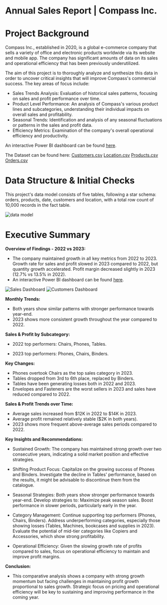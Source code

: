 # Annual Sales Report | Compass Inc.

# Project Background

Compass Inc., established in 2020, is a global e-commerce company that sells a variety of office and electronic products worldwide via its website and mobile app. The company has significant amounts of data on its sales and operational efficiency that has been previously underutilized.

The aim of this project is to thoroughly analyze and synthesize this data in order to uncover critical insights that will improve Compass's commercial success. The key areas of focus include:

- Sales Trends Analysis: Evaluation of historical sales patterns, focusing on sales and profit performance over time.
- Product Level Performance: An analysis of Compass's various product lines and subcategories, understanding their individual impacts on overall sales and profitability.
- Seasonal Trends: Identification and analysis of any seasonal fluctuations or patterns in the sales and profit data.
- Efficiency Metrics: Examination of the company's overall operational efficiency and productivity.

An interactive Power BI dashboard can be found [here](https://raw.githubusercontent.com/csiAI/Annual-Sales-Report-Compass-Inc./refs/heads/main/Annual%20Sales%20Report%20-%20Compass%20Inc.pbix).



The Dataset can be found here: [Customers.csv](https://github.com/user-attachments/files/16158677/Customers.csv)                           [Location.csv](https://github.com/user-attachments/files/16158678/Location.csv)
    [Products.csv](https://github.com/user-attachments/files/16158682/Products.csv)
    [Orders.csv](https://github.com/user-attachments/files/16158680/Orders.csv)





# Data Structure & Initial Checks

This project's data model consists of five tables, following a star schema: orders, products, date, customers and location, with a total row count of 10,000 records in the fact table.

![data model](https://github.com/user-attachments/assets/4c9c4300-68a6-47b4-8901-6248aa81c5b4)





# Executive Summary

**Overview of Findings - 2022 vs 2023:**

- The company maintained growth in all key metrics from 2022 to 2023. Growth rate for sales and profit slowed in 2023 compared to 2022, but quantity growth accelerated. Profit margin decreased slightly in 2023 (12.7% vs 13.5% in 2022).
- An interactive Power BI dashboard can be found [here](https://raw.githubusercontent.com/csiAI/Annual-Sales-Report-Compass-Inc./refs/heads/main/Annual%20Sales%20Report%20-%20Compass%20Inc.pbix).


![Sales Dashboard](https://github.com/user-attachments/assets/42a02919-29cc-4810-abbb-125d0dac120d)
![Customers Dashboard](https://github.com/user-attachments/assets/e0c6724d-b257-4428-b956-1e6a35ada8e8)










**Monthly Trends:**

- Both years show similar patterns with stronger performance towards year-end.
- 2023 shows more consistent growth throughout the year compared to 2022.
  
**Sales & Profit by Subcategory:**

- 2022 top performers: Chairs, Phones, Tables.
  
- 2023 top performers: Phones, Chairs, Binders.
      
**Key Changes:**
    
- Phones overtook Chairs as the top sales category in 2023.
- Tables dropped from 3rd to 6th place, replaced by Binders.
- Tables have been generating losses both in 2022 and 2023.
- Envelopes and Fasteners are the worst sellers in 2023 and sales have reduced compared to 2022.

**Sales & Profit Trends over Time:**

- Average sales increased from $12K in 2022 to $14K in 2023.
- Average profit remained relatively stable ($2K in both years).
- 2023 shows more frequent above-average sales periods compared to 2022.

**Key Insights and Recommendations:**

- Sustained Growth: The company has maintained strong growth over two consecutive years, indicating a solid market position and effective strategies.
      
- Shifting Product Focus:
          	Capitalize on the growing success of Phones and Binders.
          	Investigate the decline in Tables' performance, based on the results, it might be advisable to discontinue them from the catalogue.
          
- Seasonal Strategies: Both years show stronger performance towards year-end. Develop strategies to:
           Maximize peak season sales.
          	Boost performance in slower periods, particularly early in the year.
          
- Category Management:
           Continue supporting top performers (Phones, Chairs, Binders).
           Address underperforming categories, especially those showing losses (Tables, Machines, bookcases and supplies in 2023).
           Evaluate the potential of mid-tier categories like Copiers and Accessories, which show strong profitability.
          
- Operational Efficiency: 
           Given the slowing growth rate of profits compared to sales, focus on operational efficiency to maintain and improve profit margins.

**Conclusion:**

- This comparative analysis shows a company with strong growth momentum but facing challenges in maintaining profit growth proportional to sales growth. Strategic focus on pricing and operational efficiency will be key to sustaining and improving performance in the coming year.
